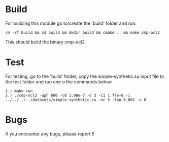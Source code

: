 # Build
For building this module go to/create the 'build' folder and run:
  
    rm -rf build && cd build && mkdir build && cmake .. && make cmp-ocl2

This should build the binary cmp-ocl2

# Test
For testing, go to the 'build' folder, copy the simple-synthetic.su input file to
the test folder and run one o the commands below:

    1.) make run
	2.) ./cmp-ocl2 -aph 600 -c0 1.98e-7 -d 3 -c1 1.77e-6 -i ../../../../datasets/simple-synthetic.su -nc 5 -tau 0.002 -v 0

# Bugs
If you encounter any bugs, please report !!
